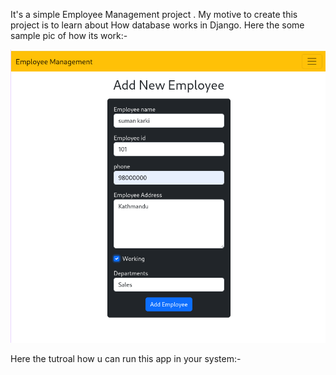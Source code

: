 It's a simple Employee Management project . My motive to create this project is to learn about How database works in Django.
Here the some sample pic of how its work:-

![Employee Add Section](assets/employee_add_sec.png)

Here the tutroal how u can run this app in your system:-

